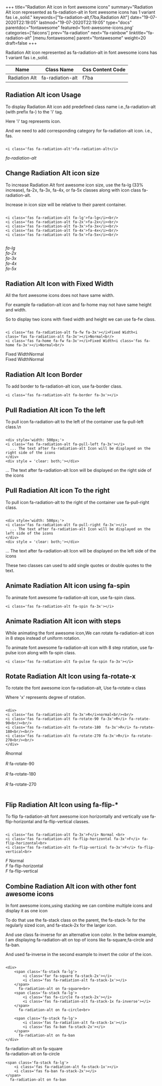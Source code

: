 +++
title="Radiation Alt icon in font awesome icons"
summary="Radiation Alt icon represented as fa-radiation-alt in font awesome icons has 1 variant fas i.e.,solid."
keywords=["fa-radiation-alt,f7ba,Radiation Alt"]
date="19-07-2020T22:19:05"
lastmod="19-07-2020T22:19:05"
type="docs"
parentdoc="fontawesome"
featured='font-awesome-icons.png'
categories=['faicons']
prev="fa-radiation"
next="fa-rainbow"
linktitle="fa-radiation-alt"
[menu.fontawesome]
parent="fontawesome"
weight=20
draft=false
+++


Radiation Alt icon represented as fa-radiation-alt in font awesome icons has 1 variant fas i.e.,solid.

<div class='table-responsive'><table class='table'><thead><tr><th>Name</th><th>Class Name</th><th>Css Content Code</th></tr></thead><tbody><tr><td>Radiation Alt</td><td>fa-radiation-alt</td><td>f7ba</td></tr></tbody></table></div>



## Radiation Alt icon Usage

To display Radiation Alt icon add predefined class name i.e.,fa-radiation-alt (with prefix fa-) to the 'i' tag.

Here 'i' tag represents icon.

And we need to add corresponding category for fa-radiation-alt icon. i.e., fas.


```

<i class='fas fa-radiation-alt'>fa-radiation-alt</i>
```

<i class='fas fa-radiation-alt'>fa-radiation-alt</i>




## Change Radiation Alt icon size
To increase Radiation Alt font awesome icon size, use the fa-lg (33% increase), fa-2x, fa-3x, fa-4x, or fa-5x classes along with icon class fa-radiation-alt.

Increase in icon size will be relative to their parent container. 

```

<i class='fas fa-radiation-alt fa-lg'>fa-lg</i><br/>
<i class='fas fa-radiation-alt fa-2x'>fa-2x</i><br/>
<i class='fas fa-radiation-alt fa-3x'>fa-3x</i><br/>
<i class='fas fa-radiation-alt fa-4x'>fa-4x</i><br/>
<i class='fas fa-radiation-alt fa-5x'>fa-5x</i><br/>
            
```

<i class='fas fa-radiation-alt fa-lg'>fa-lg</i><br/>
<i class='fas fa-radiation-alt fa-2x'>fa-2x</i><br/>
<i class='fas fa-radiation-alt fa-3x'>fa-3x</i><br/>
<i class='fas fa-radiation-alt fa-4x'>fa-4x</i><br/>
<i class='fas fa-radiation-alt fa-5x'>fa-5x</i><br/>
            



## Radiation Alt Icon with Fixed Width 

All the font awesome icons does not have same width.

For example fa-radiation-alt icon and fa-home may not have same height and width.

So to display two icons with fixed width and height we can use fa-fw class.


```

<i class='fas fa-radiation-alt fa-fw fa-3x'></i>Fixed Width<i class='fas fa-radiation-alt fa-3x'></i>Normal<br/>
<i class='fas fa-home fa-fw fa-3x'></i>Fixed Width<i class='fas fa-home fa-3x'></i>Normal<br/>
```

<i class='fas fa-radiation-alt fa-fw fa-3x'></i>Fixed Width<i class='fas fa-radiation-alt fa-3x'></i>Normal<br/>
<i class='fas fa-home fa-fw fa-3x'></i>Fixed Width<i class='fas fa-home fa-3x'></i>Normal<br/>



## Radiation Alt Icon Border 

To add border to fa-radiation-alt icon, use fa-border class.


```
<i class='fas fa-radiation-alt fa-border fa-3x'></i>

```
<i class='fas fa-radiation-alt fa-border fa-3x'></i>





## Pull Radiation Alt icon To the left

To pull icon fa-radiation-alt to the left of the container use fa-pull-left class.\n

```

<div style='width: 500px;'>
<i class='fas fa-radiation-alt fa-pull-left fa-3x'></i>
  ... The text after fa-radiation-alt Icon will be displayed on the right side of the icons
</div>
<div style = 'clear: both;'></div>
```

<div style='width: 500px;'>
<i class='fas fa-radiation-alt fa-pull-left fa-3x'></i>
  ... The text after fa-radiation-alt Icon will be displayed on the right side of the icons
</div>
<div style = 'clear: both;'></div>




## Pull Radiation Alt icon To the right
To pull icon fa-radiation-alt to the right of the container use fa-pull-right class.

```

<div style='width: 500px;'>
<i class='fas fa-radiation-alt fa-pull-right fa-3x'></i>
  ... The text after fa-radiation-alt Icon will be displayed on the left side of the icons
</div>
<div style = 'clear: both;'></div>
```

<div style='width: 500px;'>
<i class='fas fa-radiation-alt fa-pull-right fa-3x'></i>
  ... The text after fa-radiation-alt Icon will be displayed on the left side of the icons
</div>
<div style = 'clear: both;'></div>

These two classes can used to add single quotes or double quotes to the text.


## Animate Radiation Alt icon using fa-spin
To animate font awesome fa-radiation-alt icon, use fa-spin class.

```
<i class='fas fa-radiation-alt fa-spin fa-3x'></i>
```
<i class='fas fa-radiation-alt fa-spin fa-3x'></i>




## Animate Radiation Alt icon with steps
While animating the font awesome icon,We can rotate fa-radiation-alt icon in 8 steps instead of uniform rotation.

To animate font awesome fa-radiation-alt icon with 8 step rotation, use fa-pulse icon along with fa-spin class.


```
<i class='fas fa-radiation-alt fa-pulse fa-spin fa-3x'></i>

```
<i class='fas fa-radiation-alt fa-pulse fa-spin fa-3x'></i>





## Rotate Radiation Alt Icon using fa-rotate-x
To rotate the font awesome icon fa-radiation-alt, Use fa-rotate-x class

Where 'x' represents degree of rotation.


```

<div>
<i class='fas fa-radiation-alt fa-3x'>R</i>normal<br/><br/>
<i class='fas fa-radiation-alt fa-rotate-90 fa-3x'>R</i> fa-rotate-90<br/><br/> 
<i class='fas fa-radiation-alt fa-rotate-180  fa-3x'>R</i> fa-rotate-180<br/><br/> 
<i class='fas fa-radiation-alt fa-rotate-270 fa-3x'>R</i> fa-rotate-270<br/><br/>
</div>
```

<div>
<i class='fas fa-radiation-alt fa-3x'>R</i>normal<br/><br/>
<i class='fas fa-radiation-alt fa-rotate-90 fa-3x'>R</i> fa-rotate-90<br/><br/> 
<i class='fas fa-radiation-alt fa-rotate-180  fa-3x'>R</i> fa-rotate-180<br/><br/> 
<i class='fas fa-radiation-alt fa-rotate-270 fa-3x'>R</i> fa-rotate-270<br/><br/>
</div>




## Flip Radiation Alt Icon using fa-flip-*
To flip fa-radiation-alt font awesome icon horizontally and vertically use fa-flip-horizontal and fa-flip-vertical classes. 

```

<i class='fas fa-radiation-alt fa-3x'>F</i> Normal <br>
<i class='fas fa-radiation-alt fa-flip-horizontal fa-3x'>F</i> fa-flip-horizontal<br>
<i class='fas fa-radiation-alt fa-flip-vertical fa-3x'>F</i> fa-flip-vertical<br>
```

<i class='fas fa-radiation-alt fa-3x'>F</i> Normal <br>
<i class='fas fa-radiation-alt fa-flip-horizontal fa-3x'>F</i> fa-flip-horizontal<br>
<i class='fas fa-radiation-alt fa-flip-vertical fa-3x'>F</i> fa-flip-vertical<br>




## Combine Radiation Alt icon with other font awesome icons
In font awesome icons,using stacking we can combine multiple icons and display it as one icon 

To do that use the fa-stack class on the parent, the fa-stack-1x for the regularly sized icon, and fa-stack-2x for the larger icon.

And use class fa-inverse for an alternative icon color. 
In the below example, I am displaying fa-radiation-alt on top of icons like fa-square,fa-circle and fa-ban.

And used fa-inverse in the second example to invert the color of the icon.

```

<div>
    <span class='fa-stack fa-lg'>
        <i class='far fa-square fa-stack-2x'></i>
        <i class='fas fa-radiation-alt fa-stack-1x'></i>
    </span>
      fa-radiation-alt on fa-square<br>
    <span class='fa-stack fa-lg'>
        <i class='fas fa-circle fa-stack-2x'></i>
        <i class='fas fa-radiation-alt fa-stack-1x fa-inverse'></i>
    </span>
      fa-radiation-alt on fa-circle<br>

    <span class='fa-stack fa-lg'>
        <i class='fas fa-radiation-alt fa-stack-1x'></i>
        <i class='fas fa-ban fa-stack-2x'></i>
    </span>
      fa-radiation-alt on fa-ban
</div>
```

<div>
    <span class='fa-stack fa-lg'>
        <i class='far fa-square fa-stack-2x'></i>
        <i class='fas fa-radiation-alt fa-stack-1x'></i>
    </span>
      fa-radiation-alt on fa-square<br>
    <span class='fa-stack fa-lg'>
        <i class='fas fa-circle fa-stack-2x'></i>
        <i class='fas fa-radiation-alt fa-stack-1x fa-inverse'></i>
    </span>
      fa-radiation-alt on fa-circle<br>

    <span class='fa-stack fa-lg'>
        <i class='fas fa-radiation-alt fa-stack-1x'></i>
        <i class='fas fa-ban fa-stack-2x'></i>
    </span>
      fa-radiation-alt on fa-ban
</div>






